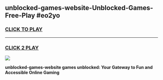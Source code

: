 
## unblocked-games-website-Unblocked-Games-Free-Play #eo2yo
<h3>
<a href="https://us.freeplayer.one?title=unblocked-games-website&ref=9M">CLICK TO PLAY</a></h3>
<hr>

<h3>
<a href="https://us.freeplayer.one?title=unblocked-games-website&ref=9M">CLICK 2 PLAY</a>
  
</h3>

<a href="https://us.freeplayer.one?title=unblocked-games-website&ref=9M"><img src="https://clearcache.store/games.png"></a>


**unblocked-games-website games unblocked: Your Gateway to Fun and Accessible Online Gaming**
